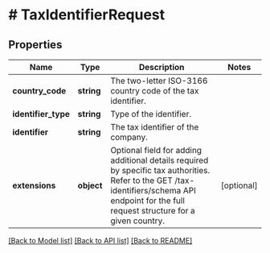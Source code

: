 # # TaxIdentifierRequest

## Properties

Name | Type | Description | Notes
------------ | ------------- | ------------- | -------------
**country_code** | **string** | The two-letter ISO-3166 country code of the tax identifier. |
**identifier_type** | **string** | Type of the identifier. |
**identifier** | **string** | The tax identifier of the company. |
**extensions** | **object** | Optional field for adding additional details required by specific tax authorities. Refer to the GET /tax-identifiers/schema API endpoint for the full request structure for a given country. | [optional]

[[Back to Model list]](../../../README.md#models) [[Back to API list]](../../../README.md#endpoints) [[Back to README]](../../../README.md)
